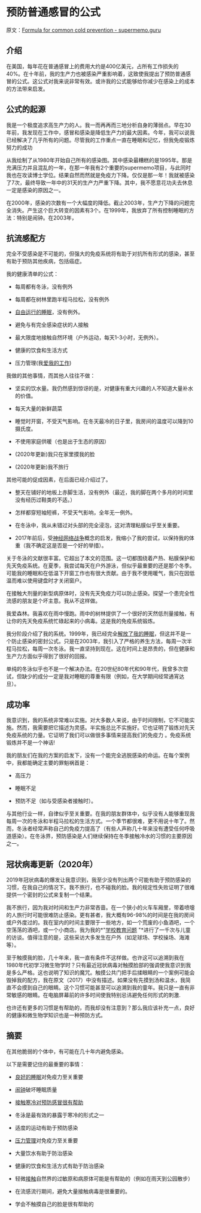 # 预防普通感冒的公式

原文：[Formula for common cold prevention - supermemo.guru](https://supermemo.guru/wiki/Formula_for_common_cold_prevention)

## 介绍

在美国，每年花在普通感冒上的费用大约是400亿美元，占所有工作损失的40%。在十年前，我的生产力也被感染严重影响着，这致使我提出了预防普通感冒的公式。这公式对我来说非常有效。或许我的公式能够给你减少在感染上的成本的方法带来启发。

## 公式的起源

我是一个极度追求高生产力的人。我一而再再而三地分析自身的薄弱点。早在30年前，我发现在工作中，感冒和感染是降低生产力的最大因素。今年，我可以说我已经解决了几乎所有的问题。尽管我的工作重点一直在睡眠和记忆，但我免疫锻炼努力的成功

从我绘制了从1980年开始自己所有的感染图。其中感染最糟糕的是1995年。那是充满压力并且混乱的一年，在那一年我有2个重要的supermemo项目，与此同时我也在攻读博士学位。结果自然而然就是免疫力下降。仅仅是那一年！我就被感染了7次，最终导致一年中的31天的生产力严重下降。其中，我不愿意花功夫去休息一定是感染的原因之一。

在2000年，感染的次数有一个大幅度的降低。截止2003年，生产力下降的问题完全消失。产生这个巨大转变的因素有3个。在1999年，我放弃了所有控制睡眠的方法：特别是闹钟。在2003年，

## 抗流感配方

完全不受感染是不可能的，但强大的免疫系统将有助于对抗所有形式的感染，甚至有助于预防其他疾病，包括癌症。

我的健康清单的公式：

- 每周都有冬泳，没有例外

- 每周都在树林里跑半程马拉松，没有例外

- [自由运行的睡眠](https://supermemo.guru/wiki/Free_running_sleep)，没有例外。

- 避免与有完全感染症状的人接触

- 最大限度地接触自然环境（户外运动，每天1-3小时，无例外）。

- 健康的饮食和生活方式

- 压力管理(我[爱我的工作](https://supermemo.guru/wiki/Pleasure_of_learning))

我做的其他事情，而其他人往往不做：

- 坚实的饮水量。我仍然感到惊讶的是，对健康有重大兴趣的人不知道大量补水的价值。

- 每天大量的新鲜蔬菜

- 睡觉时开窗，不受天气影响。在冬天最冷的日子里，我房间的温度可以降到10摄氏度。

- 不使用家庭供暖（也是出于生态的原因）

- (2020年更新)我只在家里摸我的脸

- (2020年更新)我不旅行

其他可能的促成因素，在后面已经介绍过了。

- 整天在铺好的地板上赤脚生活，没有例外（最近，我的脚在两个多月的时间里没有经历过鞋类的不适。）

- 怎样都穿短袖短裤，不受天气影响，全年无一例外。

- 在冬泳中，我从未错过对头部的完全浸泡，这对清理粘膜似乎至关重要。

- 2017年前后，受[神经网络战争](https://supermemo.guru/wiki/War_of_the_networks)概念的启发，我缩小了我的尝试，以保持我的体重（我不确定这是否是一个好的举措）。

关于冬泳的文献很丰富。它超出了本文的范围。这一切都围绕着产热、粘膜保护和先天免疫系统。在夏季，我尝试每天在户外游泳，但似乎最重要的还是那个冬季。可能我的睡眠和在低温下开窗工作也有很大贡献。由于我不使用暖气，我只在因低温而难以使用键盘时才关闭窗户。

在接触大剂量的新型病原体时，没有先天免疫力可以防止感染。探望一个患完全性流感的朋友是个坏主意。我从不这样做。

我爱森林。我喜欢在雨中慢跑。雨中的树林提供了一个很好的天然低剂量接触，有让你的先天免疫系统忙碌起来的小病毒。这是我的免疫系统锻炼。

我分阶段介绍了我的系统。1999年，我已经完全[解放了我的睡眠](https://supermemo.guru/wiki/Free_running_sleep)，但这并不是一个防止感染的密封公式。只是在2003年，我引入了严格的养生方法，每周一次半程马拉松，每周一次冬泳。我一直坚持到现在。这在时间上是昂贵的，但在健康和生产力方面似乎得到了很好的回报。

单纯的冬泳似乎也不是一个解决办法。在20世纪80年代和90年代，我曾多次尝试，但缺少的成分一定是我对睡眠的尊重有限（例如，在大学期间经常通宵达旦）。

## 成功率

我意识到，我的系统非常难以实施。对大多数人来说，由于时间限制，它不可能实施。然而，我需要把它描述为灵感。半实施总比不实施好。它也证明了锻炼对先天免疫系统的力量。它证明了我们可以做很多事情来提高我们的免疫力 。免疫系统锻炼并不是一个神话!

我的朋友们在我的方案的启发下，没有一个能完全逃脱感染的命运。在每个案例中，我都能确定主要的罪魁祸首是：

- 高压力

- 睡眠不足

- 预防不足（如与受感染者接触时）。

与其他行业一样，自律似乎至关重要。在我的朋友群体中，似乎没有人能够重现我每周一次的冬泳和半程马拉松的生活方式。一个季节都很难，更不用说十年了。然而，冬泳者经常声称自己的免疫力提高了（有些人声称几十年来没有遭受任何呼吸道感染）。在冬泳界，预防感染是人们继续保持在冬季接触冷水的习惯的主要原因之一。

## 冠状病毒更新（2020年）

2019年冠状病毒的爆发让我意识到，我至少没有列出两个可能有助于预防感染的习惯，在我自己的情况下。我不旅行，也不碰我的脸。我的规定性失败证明了很难提供一个密封的公式来复制一个结果。

我不旅行，因为我对时间和生产力非常吝啬。在一个狭小的火车车厢里，带着喷嚏的人旅行时可能很难防止感染。更有甚者，我大概有96-98%的时间是在我的房间或户外度过的。我在室内的时间主要限于一些地方，如一个荒废的小鱼酒吧，一个空荡荡的酒吧，或一个小商店。我为我的*"[学校教育问题](https://supermemo.guru/wiki/Problem_of_schooling) "*进行了一千次与儿童的访谈。值得注意的是，这些采访大多发生在户外（如足球场、学校操场、海滩等）。

至于触摸我的脸，几十年来，我一直有条件不这样做。也许这可以追溯到我在1980年代初学习微生物学时？只有最近冠状病毒对触摸脸部的强调使我意识到我是多么严格。这也说明了知识的魔咒。触摸公共门把手后揉眼睛的一个案例可能会毁掉我的配方，我在原文（2017）中没有描述。如果没有先摸到汤和温水，我简直不会摸到自己的眼睛。这个习惯可能甚至可以追溯到我的童年。我只是一直有非常敏感的眼睛。在电脑屏幕前的许多时间使我特别忌讳避免任何形式的刺激.

也许还有更多的习惯是有帮助的，而我却没有注意到？那么我应该补充一点，良好的健康和微生物学知识也是一种预防方式。

## 摘要

在其他脆弱的个体中，有可能在几十年内避免感染。

以下是需要记住的最重要的事情：

- [良好的睡眠](https://supermemo.guru/wiki/Science_of_sleep)对免疫力至关重要

- [闹钟](https://supermemo.guru/wiki/Alarm_clock)破坏睡眠质量

- [接触寒冷对预防感冒很有帮助](https://supermemo.guru/wiki/Myth:_We_catch_a_cold_from_cold)

- 冬泳是最有效的暴露于寒冷的形式之一

- 适度的运动有助于预防感染

- [压力管理](https://supermemo.guru/wiki/Stress_resilience)对免疫力至关重要

- 大量饮水有助于防治感染

- 健康的饮食和生活方式有助于防治感染

- 轻微[接触](https://supermemo.guru/wiki/Daycare_infections)自然界的过敏原和病原体可能是有帮助的（例如在雨天到公园散步）

- 在流感流行期间，避免大量接触病毒是很重要的。

- 学会不触摸自己的脸是很有帮助的